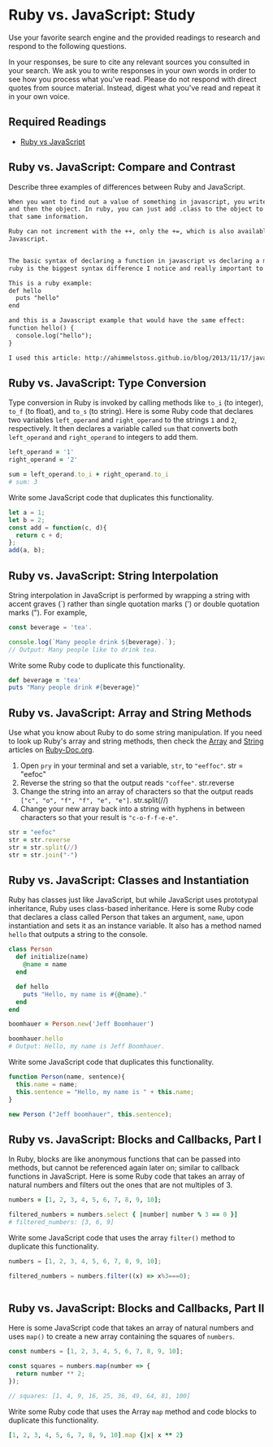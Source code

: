 # Ruby vs. JavaScript: Study

Use your favorite search engine and the provided readings to research and
respond to the following questions.

In your responses, be sure to cite any relevant sources you consulted in your
search. We ask you to write responses in your own words in order to see how you
process what you've read. Please do not respond with direct quotes from source
material. Instead, digest what you've read and repeat it in your own voice.

## Required Readings

-   [Ruby vs JavaScript](http://agentcooper.io/js-ruby-comparison/)

## Ruby vs. JavaScript: Compare and Contrast

Describe three examples of differences between Ruby and JavaScript.

```md
When you want to find out a value of something in javascript, you write 'typeof'
and then the object. In ruby, you can just add .class to the object to find out
that same information.

Ruby can not increment with the ++, only the +=, which is also available to
Javascript.


The basic syntax of declaring a function in javascript vs declaring a method in
ruby is the biggest syntax difference I notice and really important to understand.

This is a ruby example:
def hello
  puts "hello"
end

and this is a Javascript example that would have the same effect:
function hello() {
  console.log("hello");
}

I used this article: http://ahimmelstoss.github.io/blog/2013/11/17/javascript-vs-ruby/
```

## Ruby vs. JavaScript: Type Conversion

Type conversion in Ruby is invoked by calling methods like `to_i` (to integer),
`to_f` (to float), and `to_s` (to string).  Here is some Ruby code that
declares two variables `left_operand` and `right_operand` to the strings `1` and
`2`, respectively.  It then declares a variable called `sum` that converts both
`left_operand` and `right_operand` to integers to add them.

```ruby
left_operand = '1'
right_operand = '2'

sum = left_operand.to_i + right_operand.to_i
# sum: 3
```

Write some JavaScript code that duplicates this functionality.

```javascript
let a = 1;
let b = 2;
const add = function(c, d){
  return c + d;
};
add(a, b);
```

## Ruby vs. JavaScript: String Interpolation

String interpolation in JavaScript is performed by wrapping a string with accent
graves (\`) rather than single quotation marks (') or double quotation marks
(").  For example,

```javascript
const beverage = 'tea'.

console.log(`Many people drink ${beverage}.`);
// Output: Many people like to drink tea.
```

Write some Ruby code to duplicate this functionality.

```ruby
def beverage = 'tea'
puts "Many people drink #{beverage}"

```

## Ruby vs. JavaScript: Array and String Methods

Use what you know about Ruby to do some string manipulation.  If you need to
look up Ruby's array and string methods, then check the
[Array](https://ruby-doc.org/core-2.3.1/Array.html) and
[String](https://ruby-doc.org/core-2.3.1/String.html) articles on
[Ruby-Doc.org](https://ruby-doc.org).

1.  Open `pry` in your terminal and set a variable, `str`, to `"eeffoc"`.
str = "eefoc"
1.  Reverse the string so that the output reads `"coffee"`.
str.reverse
1.  Change the string into an array of characters so that the output reads
    `["c", "o", "f", "f", "e", "e"]`.
str.split(//)
1.  Change your new array back into a string with hyphens in between characters
    so that your result is `"c-o-f-f-e-e"`.


```ruby
str = "eefoc"
str = str.reverse
str = str.split(//)
str = str.join("-")

```

## Ruby vs. JavaScript: Classes and Instantiation

Ruby has classes just like JavaScript, but while JavaScript uses prototypal
inheritance, Ruby uses class-based inheritance.  Here is some Ruby code that
declares a class called Person that takes an argument, `name`, upon
instantiation and sets it as an instance variable.  It also has a method named
`hello` that outputs a string to the console.

```ruby
class Person
  def initialize(name)
    @name = name
  end

  def hello
    puts "Hello, my name is #{@name}."
  end
end

boomhauer = Person.new('Jeff Boomhauer')

boomhauer.hello
# Output: Hello, my name is Jeff Boomhauer.
```

Write some JavaScript code that duplicates this functionality.

```javascript
function Person(name, sentence){
  this.name = name;
  this.sentence = "Hello, my name is " + this.name;
}

new Person ("Jeff boomhauer", this.sentence);

```

## Ruby vs. JavaScript: Blocks and Callbacks, Part I

In Ruby, blocks are like anonymous functions that can be passed into methods,
but cannot be referenced again later on; similar to callback functions in
JavaScript.  Here is some Ruby code that takes an array of natural numbers and
filters out the ones that are not multiples of 3.

```ruby
numbers = [1, 2, 3, 4, 5, 6, 7, 8, 9, 10];

filtered_numbers = numbers.select { |number| number % 3 == 0 }]
# filtered_numbers: [3, 6, 9]
```

Write some JavaScript code that uses the array `filter()` method to duplicate
this functionality.

```javascript
numbers = [1, 2, 3, 4, 5, 6, 7, 8, 9, 10];

filtered_numbers = numbers.filter((x) => x%3===0);



```

## Ruby vs. JavaScript: Blocks and Callbacks, Part II

Here is some JavaScript code that takes an array of natural numbers and uses
`map()` to create a new array containing the squares of `numbers`.

```javascript
const numbers = [1, 2, 3, 4, 5, 6, 7, 8, 9, 10];

const squares = numbers.map(number => {
  return number ** 2;
});

// squares: [1, 4, 9, 16, 25, 36, 49, 64, 81, 100]
```

Write some Ruby code that uses the Array `map` method and code blocks to
duplicate this functionality.

```ruby
[1, 2, 3, 4, 5, 6, 7, 8, 9, 10].map {|x| x ** 2}
```
